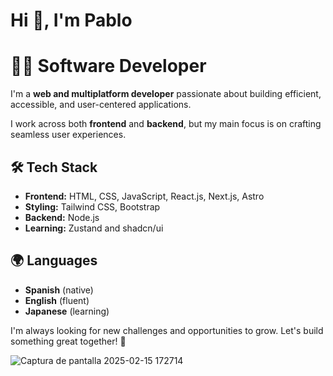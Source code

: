 # Hi 👋, I'm Pablo


# 👨‍💻 Software Developer

I'm a **web and multiplatform developer** passionate about building efficient, accessible, and user-centered applications.  

I work across both **frontend** and **backend**, but my main focus is on crafting seamless user experiences.  

## 🛠️ Tech Stack  
- **Frontend:** HTML, CSS, JavaScript, React.js, Next.js, Astro  
- **Styling:** Tailwind CSS, Bootstrap  
- **Backend:** Node.js  
- **Learning:**  Zustand and shadcn/ui
## 🌍 Languages  
- **Spanish** (native)  
- **English** (fluent)  
- **Japanese** (learning)  

I'm always looking for new challenges and opportunities to grow. Let's build something great together! 🚀  

![Captura de pantalla 2025-02-15 172714](https://github.com/user-attachments/assets/073c860a-7f40-416c-9a72-38a171594d8b)
